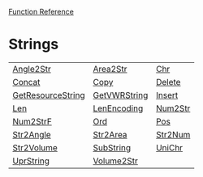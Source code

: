 [Function Reference](../README.md)

# Strings
| | | |
|---|---|---|
| [Angle2Str](../Functions/Angle2Str.md) | [Area2Str](../Functions/Area2Str.md) | [Chr](../Functions/Chr.md) |
| [Concat](../Functions/Concat.md) | [Copy](../Functions/Copy.md) | [Delete](../Functions/Delete.md) |
| [GetResourceString](../Functions/GetResourceString.md) | [GetVWRString](../Functions/GetVWRString.md) | [Insert](../Functions/Insert.md) |
| [Len](../Functions/Len.md) | [LenEncoding](../Functions/LenEncoding.md) | [Num2Str](../Functions/Num2Str.md) |
| [Num2StrF](../Functions/Num2StrF.md) | [Ord](../Functions/Ord.md) | [Pos](../Functions/Pos.md) |
| [Str2Angle](../Functions/Str2Angle.md) | [Str2Area](../Functions/Str2Area.md) | [Str2Num](../Functions/Str2Num.md) |
| [Str2Volume](../Functions/Str2Volume.md) | [SubString](../Functions/SubString.md) | [UniChr](../Functions/UniChr.md) |
| [UprString](../Functions/UprString.md) | [Volume2Str](../Functions/Volume2Str.md) 
